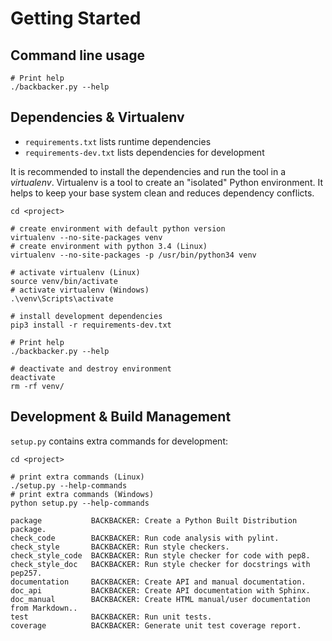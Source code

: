 # Getting Started

## Command line usage

    # Print help
    ./backbacker.py --help


## Dependencies & Virtualenv

* `requirements.txt` lists runtime dependencies
* `requirements-dev.txt` lists dependencies for development

It is recommended to install the dependencies and run the tool in a *virtualenv*.
Virtualenv is a tool to create an "isolated" Python environment.
It helps to keep your base system clean and reduces dependency conflicts.

    cd <project>
     
    # create environment with default python version
    virtualenv --no-site-packages venv
    # create environment with python 3.4 (Linux)
    virtualenv --no-site-packages -p /usr/bin/python34 venv
    
    # activate virtualenv (Linux)
    source venv/bin/activate
    # activate virtualenv (Windows)
    .\venv\Scripts\activate
    
    # install development dependencies
    pip3 install -r requirements-dev.txt
     
    # Print help
    ./backbacker.py --help
     
    # deactivate and destroy environment
    deactivate
    rm -rf venv/


## Development & Build Management

`setup.py` contains extra commands for development:

    cd <project>
    
    # print extra commands (Linux)
    ./setup.py --help-commands
    # print extra commands (Windows)
    python setup.py --help-commands
    
    package           BACKBACKER: Create a Python Built Distribution package.
    check_code        BACKBACKER: Run code analysis with pylint.
    check_style       BACKBACKER: Run style checkers.
    check_style_code  BACKBACKER: Run style checker for code with pep8.
    check_style_doc   BACKBACKER: Run style checker for docstrings with pep257.
    documentation     BACKBACKER: Create API and manual documentation.
    doc_api           BACKBACKER: Create API documentation with Sphinx.
    doc_manual        BACKBACKER: Create HTML manual/user documentation from Markdown..
    test              BACKBACKER: Run unit tests.
    coverage          BACKBACKER: Generate unit test coverage report.
